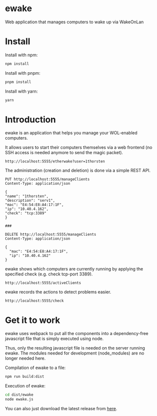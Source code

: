# ewake
Web application that manages computers to wake up via WakeOnLan

# Install
Install with npm:

```bash
npm install
```

Install with pnpm:

```bash
pnpm install
```

Install with yarn:

```bash
yarn
```

# Introduction
ewake is an application that helps you manage your WOL-enabled computers. 

It allows users to start their computers themselves via a web frontend (no SSH access is needed anymore to send the magic packet).
```http request
http://localhost:5555/etherwake?user=1thorsten
```
The administration (creation and deletion) is done via a simple REST API.
```http request
PUT http://localhost:5555/manageClients
Content-Type: application/json

{
"name": "1thorsten",
"description": "serv1",
"mac": "E4:54:E8:A4:17:1F",
"ip": "10.40.4.162",
"check": "tcp:3389"
}

###

DELETE http://localhost:5555/manageClients
Content-Type: application/json

{
  "mac": "E4:54:E8:A4:17:1F",
  "ip": "10.40.4.162"
}
```

ewake shows which computers are currently running by applying the specified check (e.g. check tcp-port 3389).
```http request
http://localhost:5555/activeClients
```
ewake records the actions to detect problems easier.
```http request
http://localhost:5555/check
```

# Get it to work
ewake uses webpack to put all the components into a dependency-free javascript file that is simply executed using node.

Thus, only the resulting javascript file is needed on the server running ewake. The modules needed for development (node_modules) are no longer needed here.

Compilation of ewake to a file:
```bash
npm run build:dist
```

Execution of ewake:
```bash
cd dist/ewake
node ewake.js
```

You can also just download the latest release from [here](https://github.com/1thorsten/ewake/releases).
